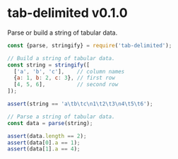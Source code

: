 # tab-delimited v0.1.0

Parse or build a string of tabular data.

```js
const {parse, stringify} = require('tab-delimited');

// Build a string of tabular data.
const string = stringify([
  ['a', 'b', 'c'],    // column names
  {a: 1, b: 2, c: 3}, // first row
  [4, 5, 6],          // second row
]);

assert(string == 'a\tb\tc\n1\t2\t3\n4\t5\t6');

// Parse a string of tabular data.
const data = parse(string);

assert(data.length == 2);
assert(data[0].a == 1);
assert(data[1].a == 4);
```
